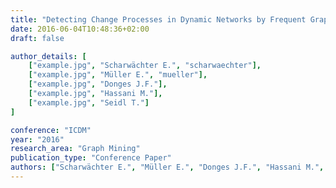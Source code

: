 ```yaml
---
title: "Detecting Change Processes in Dynamic Networks by Frequent Graph Evolution Rule Mining"
date: 2016-06-04T10:48:36+02:00
draft: false

author_details: [
    ["example.jpg", "Scharwächter E.", "scharwaechter"],
    ["example.jpg", "Müller E.", "mueller"],
    ["example.jpg", "Donges J.F."],
    ["example.jpg", "Hassani M."],
    ["example.jpg", "Seidl T."]
]

conference: "ICDM"
year: "2016"
research_area: "Graph Mining"
publication_type: "Conference Paper"
authors: ["Scharwächter E.", "Müller E.", "Donges J.F.", "Hassani M.", "Seidl T."]
---
```


